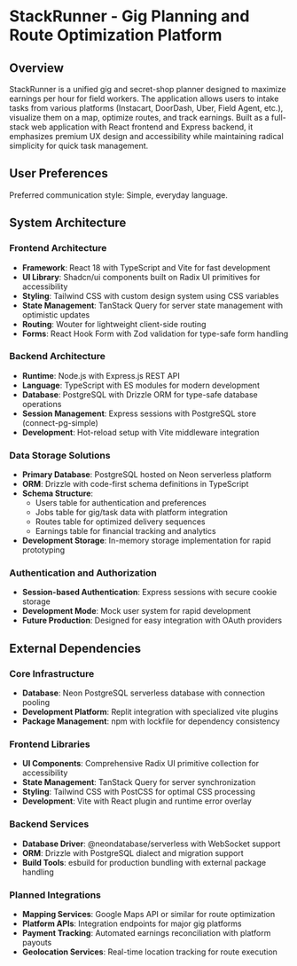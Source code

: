 # StackRunner - Gig Planning and Route Optimization Platform

## Overview

StackRunner is a unified gig and secret-shop planner designed to maximize earnings per hour for field workers. The application allows users to intake tasks from various platforms (Instacart, DoorDash, Uber, Field Agent, etc.), visualize them on a map, optimize routes, and track earnings. Built as a full-stack web application with React frontend and Express backend, it emphasizes premium UX design and accessibility while maintaining radical simplicity for quick task management.

## User Preferences

Preferred communication style: Simple, everyday language.

## System Architecture

### Frontend Architecture
- **Framework**: React 18 with TypeScript and Vite for fast development
- **UI Library**: Shadcn/ui components built on Radix UI primitives for accessibility
- **Styling**: Tailwind CSS with custom design system using CSS variables
- **State Management**: TanStack Query for server state management with optimistic updates
- **Routing**: Wouter for lightweight client-side routing
- **Forms**: React Hook Form with Zod validation for type-safe form handling

### Backend Architecture
- **Runtime**: Node.js with Express.js REST API
- **Language**: TypeScript with ES modules for modern development
- **Database**: PostgreSQL with Drizzle ORM for type-safe database operations
- **Session Management**: Express sessions with PostgreSQL store (connect-pg-simple)
- **Development**: Hot-reload setup with Vite middleware integration

### Data Storage Solutions
- **Primary Database**: PostgreSQL hosted on Neon serverless platform
- **ORM**: Drizzle with code-first schema definitions in TypeScript
- **Schema Structure**: 
  - Users table for authentication and preferences
  - Jobs table for gig/task data with platform integration
  - Routes table for optimized delivery sequences
  - Earnings table for financial tracking and analytics
- **Development Storage**: In-memory storage implementation for rapid prototyping

### Authentication and Authorization
- **Session-based Authentication**: Express sessions with secure cookie storage
- **Development Mode**: Mock user system for rapid development
- **Future Production**: Designed for easy integration with OAuth providers

## External Dependencies

### Core Infrastructure
- **Database**: Neon PostgreSQL serverless database with connection pooling
- **Development Platform**: Replit integration with specialized vite plugins
- **Package Management**: npm with lockfile for dependency consistency

### Frontend Libraries
- **UI Components**: Comprehensive Radix UI primitive collection for accessibility
- **State Management**: TanStack Query for server synchronization
- **Styling**: Tailwind CSS with PostCSS for optimal CSS processing
- **Development**: Vite with React plugin and runtime error overlay

### Backend Services
- **Database Driver**: @neondatabase/serverless with WebSocket support
- **ORM**: Drizzle with PostgreSQL dialect and migration support
- **Build Tools**: esbuild for production bundling with external package handling

### Planned Integrations
- **Mapping Services**: Google Maps API or similar for route optimization
- **Platform APIs**: Integration endpoints for major gig platforms
- **Payment Tracking**: Automated earnings reconciliation with platform payouts
- **Geolocation Services**: Real-time location tracking for route execution